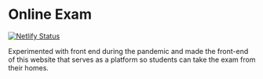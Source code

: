 # Online Exam
[![Netlify Status](https://api.netlify.com/api/v1/badges/4d40151f-b2d2-4257-99ee-64bc177741d6/deploy-status)](https://fiek-detyrakontrolluse.netlify.app/)  

Experimented with front end during the pandemic and made the front-end of this website that serves as a platform so students can take the exam from their homes.  

 
